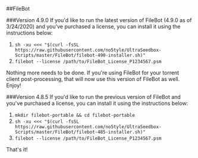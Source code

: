 ##FileBot

###Version 4.9.0
If you'd like to run the latest version of FileBot (4.9.0 as of 3/24/2020) and you've purchased a license, you can install it using the instructions below:

1. `sh -xu <<< "$(curl -fsSL https://raw.githubusercontent.com/no5tyle/UltraSeedbox-Scripts/master/FileBot/filebot-490-installer.sh)"`
3. `filebot --license /path/to/FileBot_License_P1234567.psm`

Nothing more needs to be done. If you're using FileBot for your torrent client post-processing, that will now use this version of FileBot as well. Enjoy!

###Version 4.8.5
If you'd like to run the previous version of FileBot and you've purchased a license, you can install it using the instructions below:

1. `mkdir filebot-portable && cd filebot-portable`
2. `sh -xu <<< "$(curl -fsSL https://raw.githubusercontent.com/no5tyle/UltraSeedbox-Scripts/master/FileBot/filebot-485-installer.sh)"`
3. `filebot --license /path/to/FileBot_License_P1234567.psm`

That's it!